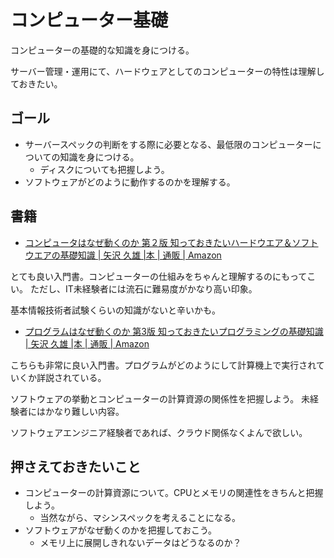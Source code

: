 # コンピューター基礎

コンピューターの基礎的な知識を身につける。

サーバー管理・運用にて、ハードウェアとしてのコンピューターの特性は理解しておきたい。

## ゴール

- サーバースペックの判断をする際に必要となる、最低限のコンピューターについての知識を身につける。
  - ディスクについても把握しよう。
- ソフトウェアがどのように動作するのかを理解する。

## 書籍

- [コンピュータはなぜ動くのか 第２版 知っておきたいハードウエア＆ソフトウエアの基礎知識 \| 矢沢 久雄 \|本 \| 通販 \| Amazon](https://www.amazon.co.jp/%E3%82%B3%E3%83%B3%E3%83%94%E3%83%A5%E3%83%BC%E3%82%BF%E3%81%AF%E3%81%AA%E3%81%9C%E5%8B%95%E3%81%8F%E3%81%AE%E3%81%8B-%E7%AC%AC%EF%BC%92%E7%89%88-%E7%9F%A5%E3%81%A3%E3%81%A6%E3%81%8A%E3%81%8D%E3%81%9F%E3%81%84%E3%83%8F%E3%83%BC%E3%83%89%E3%82%A6%E3%82%A8%E3%82%A2%EF%BC%86%E3%82%BD%E3%83%95%E3%83%88%E3%82%A6%E3%82%A8%E3%82%A2%E3%81%AE%E5%9F%BA%E7%A4%8E%E7%9F%A5%E8%AD%98-%E7%9F%A2%E6%B2%A2-%E4%B9%85%E9%9B%84/dp/429600123X)

とても良い入門書。コンピューターの仕組みをちゃんと理解するのにもってこい。
ただし、IT未経験者には流石に難易度がかなり高い印象。

基本情報技術者試験くらいの知識がないと辛いかも。

- [プログラムはなぜ動くのか 第3版 知っておきたいプログラミングの基礎知識 \| 矢沢 久雄 \|本 \| 通販 \| Amazon](https://www.amazon.co.jp/%E3%83%97%E3%83%AD%E3%82%B0%E3%83%A9%E3%83%A0%E3%81%AF%E3%81%AA%E3%81%9C%E5%8B%95%E3%81%8F%E3%81%AE%E3%81%8B-%E7%AC%AC3%E7%89%88-%E7%9F%A5%E3%81%A3%E3%81%A6%E3%81%8A%E3%81%8D%E3%81%9F%E3%81%84%E3%83%97%E3%83%AD%E3%82%B0%E3%83%A9%E3%83%9F%E3%83%B3%E3%82%B0%E3%81%AE%E5%9F%BA%E7%A4%8E%E7%9F%A5%E8%AD%98-%E7%9F%A2%E6%B2%A2-%E4%B9%85%E9%9B%84/dp/4296000195/ref=pd_lpo_sccl_1/355-7871689-2482559?pd_rd_w=TbJte&content-id=amzn1.sym.c9d355d3-7242-4c45-8731-d024dd5a0fb6&pf_rd_p=c9d355d3-7242-4c45-8731-d024dd5a0fb6&pf_rd_r=6F2QJEK1A27C56A1GD9G&pd_rd_wg=wJivO&pd_rd_r=1f17417f-dd44-43cd-8528-af027c636bb1&pd_rd_i=4296000195&psc=1)

こちらも非常に良い入門書。プログラムがどのようにして計算機上で実行されていくか詳説されている。

ソフトウェアの挙動とコンピューターの計算資源の関係性を把握しよう。
未経験者にはかなり難しい内容。

ソフトウェアエンジニア経験者であれば、クラウド関係なくよんで欲しい。

## 押さえておきたいこと

- コンピューターの計算資源について。CPUとメモリの関連性をきちんと把握しよう。
  - 当然ながら、マシンスペックを考えることになる。
- ソフトウェアがなぜ動くのかを把握しておこう。
  - メモリ上に展開しきれないデータはどうなるのか？
